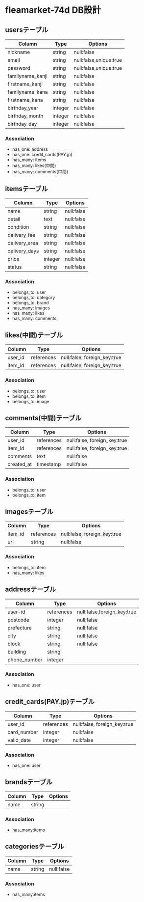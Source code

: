 # fleamarket-74d DB設計
## usersテーブル
|Column|Type|Options|
|------|----|-------|
|nickname|string|null:false|
|email|string|null:false,unique:true|
|password|string|null:false,unique:true| 
|familyname_kanji|string|null:false|
|firstname_kanji|string|null:false|
|familyname_kana|string|null:false|
|firstname_kana|string|null:false|
|birthday_year|integer|null:false|
|birthday_month|integer|null:false|
|birthday_day|integer|null:false|
### Association
- has_one: address
- has_one: credit_cards(PAY.jp)
- has_many: items
- has_many: likes(中間)
- has_many: comments(中間)

## itemsテーブル
|Column|Type|Options|
|------|----|-------|
|name|string|null:false|
|detail|text|null:false|
|condition|string|null:false|
|delivery_fee|string|null:false|
|delivery_area|string|null:false|
|delivery_days|string|null:false|
|price|integer|null:false|
|status|string|null:false|
### Association
- belongs_to: user
- belongs_to: category
- belongs_to: brand
- has_many: images
- has_many: likes
- has_many: comments

## likes(中間)テーブル
|Column|Type|Options|
|------|----|-------|
|user_id|references|null:false, foreign_key:true|
|item_id|references|null:false, foreign_key:true|
### Association
- belongs_to: user
- belongs_to: item
- belongs_to: image

## comments(中間)テーブル
|Column|Type|Options|
|------|----|-------|
|user_id|references|null:false, foreign_key:true|
|item_id|references|null:false, foreign_key:true|
|comments|text|null:false|
|created_at|timestamp|null:false|
### Association
- belongs_to: user
- belongs_to: item

## imagesテーブル
|Column|Type|Options|
|------|----|-------|
|item_id|references|null:false, foreign_key:true|
|url|string|null:false|
### Association
- belongs_to: item
- has_many: likes

## addressテーブル
|Column|Type|Options|
|------|----|-------|
|user-id|references|null:false,foreign_key:true|
|postcode|integer|null:false|
|prefecture|string|null:false|
|city|string|null:false|
|block|string|null:false|
|building|string|
|phone_number|integer|
### Association
- has_one: user

## credit_cards(PAY.jp)テーブル
|Column|Type|Options|
|------|----|-------|
|user_id|references|null:false, foreign_key:true|
|card_number|integer|null:false|
|valid_date|integer|null:false|
### Association
- has_one: user

## brandsテーブル
|Column|Type|Options|
|------|----|-------|
|name|string|
### Association
- has_many:items

## categoriesテーブル
|Column|Type|Options|
|------|----|-------|
|name|string|null:false|
### Association
- has_many:items
